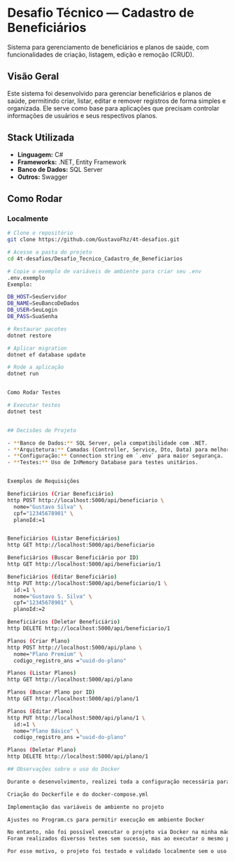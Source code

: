 # Desafio Técnico — Cadastro de Beneficiários

Sistema para gerenciamento de beneficiários e planos de saúde, com funcionalidades de criação, listagem, edição e remoção (CRUD).

## Visão Geral

Este sistema foi desenvolvido para gerenciar beneficiários e planos de saúde, permitindo criar, listar, editar e remover registros de forma simples e organizada. Ele serve como base para aplicações que precisam controlar informações de usuários e seus respectivos planos.

## Stack Utilizada

- **Linguagem:** C#  
- **Frameworks:** .NET, Entity Framework  
- **Banco de Dados:** SQL Server  
- **Outros:** Swagger

## Como Rodar

### Localmente

```bash
# Clone o repositório 
git clone https://github.com/GustavoFhz/4t-desafios.git

# Acesse a pasta do projeto
cd 4t-desafios/Desafio_Tecnico_Cadastro_de_Beneficiarios

# Copie o exemplo de variáveis de ambiente para criar seu .env
.env.exemplo
Exemplo: 

DB_HOST=SeuServidor
DB_NAME=SeuBancoDeDados
DB_USER=SeuLogin
DB_PASS=SuaSenha

# Restaurar pacotes
dotnet restore

# Aplicar migration
dotnet ef database update

# Rode a aplicação
dotnet run


Como Rodar Testes

# Executar testes
dotnet test


## Decisões de Projeto

- **Banco de Dados:** SQL Server, pela compatibilidade com .NET.
- **Arquitetura:** Camadas (Controller, Service, Dto, Data) para melhor organização.
- **Configuração:** Connection string em `.env` para maior segurança.
- **Testes:** Uso de InMemory Database para testes unitários.


Exemplos de Requisições

Beneficiários (Criar Beneficiário)
http POST http://localhost:5000/api/beneficiario \
  nome="Gustavo Silva" \
  cpf="12345678901" \
  planoId:=1


Beneficiários (Listar Beneficiários)
http GET http://localhost:5000/api/beneficiario

Beneficiários (Buscar Beneficiário por ID)
http GET http://localhost:5000/api/beneficiario/1

Beneficiários (Editar Beneficiário)
http PUT http://localhost:5000/api/beneficiario/1 \
  id:=1 \
  nome="Gustavo S. Silva" \
  cpf="12345678901" \
  planoId:=2

Beneficiários (Deletar Beneficiário)
http DELETE http://localhost:5000/api/beneficiario/1

Planos (Criar Plano)
http POST http://localhost:5000/api/plano \
  nome="Plano Premium" \
  codigo_registro_ans ="uuid-do-plano"

Planos (Listar Planos)
http GET http://localhost:5000/api/plano

Planos (Buscar Plano por ID)
http GET http://localhost:5000/api/plano/1

Planos (Editar Plano)
http PUT http://localhost:5000/api/plano/1 \
  id:=1 \
  nome="Plano Básico" \
  codigo_registro_ans ="uuid-do-plano"

Planos (Deletar Plano)
http DELETE http://localhost:5000/api/plano/1

## Observações sobre o uso do Docker

Durante o desenvolvimento, realizei toda a configuração necessária para execução do projeto em containers Docker, incluindo:

Criação do Dockerfile e do docker-compose.yml

Implementação das variáveis de ambiente no projeto

Ajustes no Program.cs para permitir execução em ambiente Docker

No entanto, não foi possível executar o projeto via Docker na minha máquina devido a erros locais relacionados à inicialização do Docker.
Foram realizados diversos testes sem sucesso, mas ao executar o mesmo projeto em outro computador de um colega (macOS) que possui o docker, o ambiente Docker funcionou corretamente, indicando que a configuração está válida.

Por esse motivo, o projeto foi testado e validado localmente sem o uso do Docker, mas toda a estrutura necessária para containerização já está implementada.







